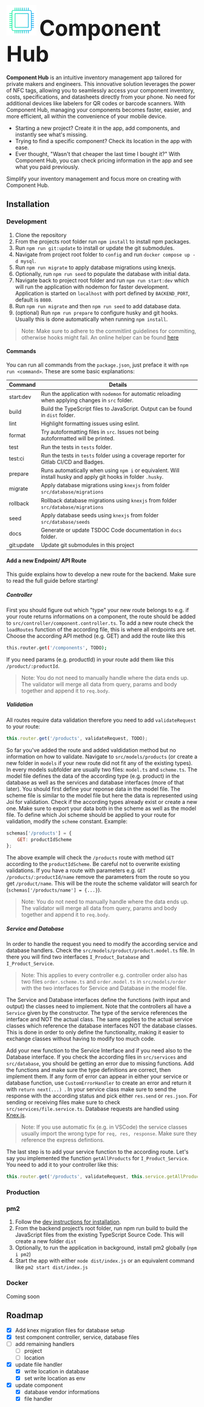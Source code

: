 # <img src="../frontend/assets/logos/logo_whitespace.png" height=80> <span style="font-size: 2em;" > Component Hub</span> 

**Component Hub** is an intuitive inventory management app tailored for private makers and engineers. This innovative solution leverages the power of NFC tags, allowing you to seamlessly access your component inventory, costs, specifications, and datasheets directly from your phone. No need for additional devices like labelers for QR codes or barcode scanners. With Component Hub, managing your components becomes faster, easier, and more efficient, all within the convenience of your mobile device.

- Starting a new project? Create it in the app, add components, and instantly see what's missing. 
- Trying to find a specific component? Check its location in the app with ease. 
- Ever thought, "Wasn't that cheaper the last time I bought it?" With Component Hub, you can check pricing information in the app and see what you paid previously. 
  
Simplify your inventory management and focus more on creating with Component Hub.

## Installation

### Development
1. Clone the repository
2. From the projects root folder run `npm install` to install npm packages.
3. Run `npm run git:update` to install or update the git submodules.
4. Navigate from project root folder to `config` and run `docker compose up -d mysql`.
5. Run `npm run migrate` to apply database migrations using knexjs.
6. Optionally, run `npm run seed` to populate the database with initial data.
7. Navigate back to project root folder and run `npm run start:dev` which will run the application with nodemon for faster development. Application is started on `localhost` with port defined by `BACKEND_PORT`, default is `8080`. 
8.  Run `npm run migrate` and then `npm run seed` to add database data. 
9.  (optional) Run `npm run prepare` to configure husky and git hooks. Usually this is done automatically when running `npm install`.
   
> Note: Make sure to adhere to the commitlint guidelines for commiting, otherwise hooks might fail. An online helper can be found [here](https://commitlint.io/)

#### Commands
You can run all commands from the `package.json`, just preface it with `npm run <command>`. These are some basic explanations:

| Command     | Details |
|-------------|-----------|
| start:dev   | Run the application with `nodemon` for automatic reloading when applying changes in `src` folder. |
| build       | Build the TypeScript files to JavaScript. Output can be found in `dist` folder. |
| lint        | Highlight formatting issues using eslint. |
| format      | Try autoformatting files in `src`. Issues not being autoformatted will be printed. |
| test        | Run the tests in `tests` folder. |
| test:ci     | Run the tests in `tests` folder using a coverage reporter for Gitlab CI/CD and Badges. |
| prepare     | Runs automatically when using `npm i` or equivalent. Will install husky and apply git hooks in folder `.husky`. |
| migrate     | Apply database migrations using `knexjs` from folder `src/database/migrations` |
| rollback    | Rollback database migrations using `knexjs` from folder `src/database/migrations` |
| seed        | Apply database seeds using `knexjs` from folder `src/database/seeds` |
| docs        | Generate or update TSDOC Code documentation in `docs` folder. |
| git:update  | Update git submodules in this project |

#### Add a new Endpoint/ API Route

This guide explains how to develop a new route for the backend. Make sure to read the full guide before starting!

##### Controller
First you should figure out which "type" your new route belongs to e.g. if your route returns informations on a component, the route should be added to `src/controller/component.controller.ts`. To add a new route check the `loadRoutes` function of the according file, this is where all endpoints are set. Choose the according API method (e.g. GET) and add the route like this
```sh
this.router.get('/components', TODO);
```
If you need params (e.g. productId) in your route add them like this `/product/:productId`.
> Note: You do not need to manually handle where the data ends up. The validator will merge all data from query, params and body together and append it to `req.body`.

##### Validation
All routes require data validation therefore you need to add `validateRequest` to your route:
```js
this.router.get('/products', validateRequest, TODO);
```
So far you've added the route and added valdidation method but no information on how to validate. Navigate to `src/models/products` (or create a new folder in `models` if your new route did not fit any of the existing types). In every models subfolder are usually two files: `model.ts` and `scheme.ts`. The model file defines the data of the according type (e.g. product) in the database as well as the services and database interfaces (more of that later). You should first define your reponse data in the model file. The scheme file is similar to the model file but here the data is represented using Joi for validation. Check if the according types already exist or create a new one. Make sure to export your data both in the scheme as well as the model file. To define which Joi scheme should be applied to your route for validation, modify the `scheme` constant. Example:
```js
schemas['/products'] = {
    GET: productIdScheme
};
```
The above example will check the `/products` route with method `GET` according to the `productIdScheme`. Be careful not to overwrite existing validations. If you have a route with parameters e.g. `GET /products/:productId/name` remove the parameters from the route so you get `/product/name`. This will be the route the scheme validator will search for (`schemas['/products/name'] = {...}`). 

> Note: You do not need to manually handle where the data ends up. The validator will merge all data from query, params and body together and append it to `req.body`.

##### Service and Database 

In order to handle the request you need to modify the according service and database handlers. Check the `src/models/product/product.model.ts` file. In there you will find two interfaces `I_Product_Database` and `I_Product_Service`.

> Note: This applies to every controller e.g. controller order also has two files `order.scheme.ts` and `order.model.ts` in `src/models/order` with the two interfaces for Service and Database in the model file. 

The Service and Database interfaces define the functions (with input and output) the classes need to implement. Note that the controllers all have a `Service` given by the constructor. The type of the service references the interface and NOT the actual class. The same applies to the actual service classes which reference the database interfaces NOT the database classes. This is done in order to only define the functionality, making it easier to exchange classes without having to modify too much code. 

Add your new function to the Service Interface and if you need also to the Database interface. If you check the according files in `src/services` and `src/database`, you should be getting an error due to missing functions. Add the functions and make sure the type definitions are correct, then implement them. If any form of error can appear in either your service or database function, use `CustomErrorHandler` to create an error and return it with `return next(...) `. In your service class make sure to send the response with the according status and pick either `res.send` or `res.json`. For sending or receiving files make sure to check  `src/services/file.service.ts`. Database requests are handled using [Knex.js](https://knexjs.org/). 

> Note: If you use automatic fix (e.g. in VSCode) the service classes usually import the wrong type for `req, res, response`. Make sure they reference the express defintions.

The last step is to add your service function to the according route. Let's say you implemented the function `getAllProducts` for `I_Product_Service`. You need to add it to your controller like this:
```js
this.router.get('/products', validateRequest, this.service.getAllProducts);
```

### Production

### pm2
1. Follow the [dev instructions for installation](#development).
2. From the backend project’s root folder, run npm run build to build the JavaScript
files from the existing TypeScript Source Code. This will create a new folder `dist`
3. Optionally, to run the application in background, install pm2 globally (`npm i pm2`)
4. Start the app with either `node dist/index.js` or an equivalent command like `pm2 start
dist/index.js`

### Docker
Coming soon

## Roadmap

- [x] Add knex migration files for database setup
- [x] test component controller, service, database files
- [ ] add remaining handlers
  - [ ] project
  - [ ] location
- [x] update file handler 
  - [x] write location in database
  - [x] set write location as env
- [x] update component 
  - [x] database vendor informations
  - [x] file handler 